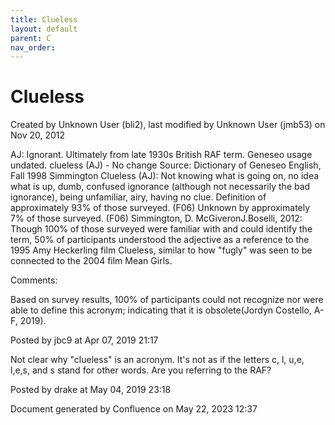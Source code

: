 ```yaml
---
title: Clueless
layout: default
parent: C
nav_order:
---
```


# Clueless

Created by  Unknown User (bli2), last modified by  Unknown User (jmb53) on Nov 20, 2012

AJ: Ignorant. Ultimately from late 1930s British RAF term. Geneseo usage undated. clueless (AJ) - No change Source: Dictionary of Geneseo English, Fall 1998 Simmington Clueless (AJ): Not knowing what is going on, no idea what is up, dumb, confused ignorance (although not necessarily the bad ignorance), being unfamiliar, airy, having no clue. Definition of approximately 93% of those surveyed. (F06) Unknown by approximately 7% of those surveyed. (F06) Simmington, D. McGiveronJ.Boselli, 2012: Though 100% of those surveyed were familiar with and could identify the term, 50% of participants understood the adjective as a reference to the 1995 Amy Heckerling film Clueless, similar to how &quot;fugly&quot; was seen to be connected to the 2004 film Mean Girls.  

Comments:

Based on survey results, 100% of participants could not recognize nor were able to define this acronym; indicating that it is obsolete(Jordyn Costello, A-F, 2019).

Posted by jbc9 at Apr 07, 2019 21:17

Not clear why &quot;clueless&quot; is an acronym. It's not as if the letters c, l, u,e, l,e,s, and s stand for other words. Are you referring to the RAF?

Posted by drake at May 04, 2019 23:18

Document generated by Confluence on May 22, 2023 12:37


